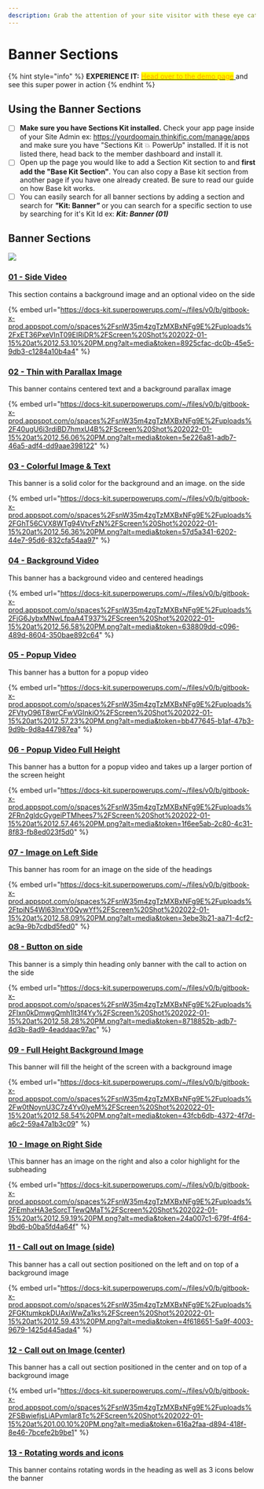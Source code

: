 ```yaml
---
description: Grab the attention of your site visitor with these eye catching banners
---
```


# Banner Sections

{% hint style="info" %}
**EXPERIENCE IT:** [<mark style="color:orange;">Head over to the demo page</mark> ](https://powerupkit.thinkific.com/pages/banners)and see this super power in action
{% endhint %}

## Using the Banner Sections

* [ ] **Make sure you have Sections Kit installed.** Check your app page inside of your Site Admin ex: https://yourdoomain.thinkific.com/manage/apps and make sure you have "Sections Kit 💥 PowerUp" installed. If it is not listed there, head back to the member dashboard and install it.
* [ ] Open up the page you would like to add a Section Kit section to and **first add the "Base Kit Section"**. You can also copy a Base kit section from another page if you have one already created. Be sure to read our guide on how Base kit works.
* [ ] You can easily search for all banner sections by adding a section and search for _**"**_**Kit: Banner**_**"**_ or you can search for a specific section to use by searching for it's Kit Id ex: _**Kit: Banner (01)**_

## Banner Sections

![](https://docs-kit.superpowerups.com/\~/files/v0/b/gitbook-x-prod.appspot.com/o/spaces%2FsnW35m4zgTzMXBxNFg9E%2Fuploads%2FYOTXhb0rwalCxxHbmMOB%2FScreen%20Shot%202022-01-15%20at%2012.52.32%20PM.png?alt=media\&token=336dc610-28a2-4e7b-9e02-45a4e93028a2)

### [01 - Side Video](01-side-video.md)

This section contains a background image and an optional video on the side

{% embed url="https://docs-kit.superpowerups.com/~/files/v0/b/gitbook-x-prod.appspot.com/o/spaces%2FsnW35m4zgTzMXBxNFg9E%2Fuploads%2FxET36PxeVInT09EIRiDR%2FScreen%20Shot%202022-01-15%20at%2012.53.10%20PM.png?alt=media&token=8925cfac-dc0b-45e5-9db3-c1284a10b4a4" %}

### [02 - Thin with Parallax Image ](https://docs-kit.superpowerups.com/kit-powerups/sections-kit/banner-sections/02-thin-with-parallax-image)

This banner contains centered text and a background parallax image

{% embed url="https://docs-kit.superpowerups.com/~/files/v0/b/gitbook-x-prod.appspot.com/o/spaces%2FsnW35m4zgTzMXBxNFg9E%2Fuploads%2F40ugU6i3rdiBD7hmxU4B%2FScreen%20Shot%202022-01-15%20at%2012.56.06%20PM.png?alt=media&token=5e226a81-adb7-46a5-adf4-dd9aae398122" %}

### [03 - Colorful Image & Text ](https://docs-kit.superpowerups.com/kit-powerups/sections-kit/banner-sections/03-colorful-image-and-text)

This banner is a solid color for the background and an image. on the side

{% embed url="https://docs-kit.superpowerups.com/~/files/v0/b/gitbook-x-prod.appspot.com/o/spaces%2FsnW35m4zgTzMXBxNFg9E%2Fuploads%2FGhT56CVX8WTg94VtvFzN%2FScreen%20Shot%202022-01-15%20at%2012.56.36%20PM.png?alt=media&token=57d5a341-6202-44e7-95d6-832cfa54aa97" %}

### [04 - Background Video ](04-background-video.md)

This banner has a background video and centered headings

{% embed url="https://docs-kit.superpowerups.com/~/files/v0/b/gitbook-x-prod.appspot.com/o/spaces%2FsnW35m4zgTzMXBxNFg9E%2Fuploads%2FjG6JybxMNwLfpaA4T937%2FScreen%20Shot%202022-01-15%20at%2012.56.58%20PM.png?alt=media&token=638809dd-c096-489d-8604-350bae892c64" %}

### [05 - Popup Video ](05-popup-video.md)

This banner has a button for a popup video

{% embed url="https://docs-kit.superpowerups.com/~/files/v0/b/gitbook-x-prod.appspot.com/o/spaces%2FsnW35m4zgTzMXBxNFg9E%2Fuploads%2FVtyO96T8wrCFwVGInkiO%2FScreen%20Shot%202022-01-15%20at%2012.57.23%20PM.png?alt=media&token=bb477645-b1af-47b3-9d9b-9d8a447987ea" %}

### [06 - Popup Video Full Height ](06-popup-video-full-height.md)

This banner has a button for a popup video and takes up a larger portion of the screen height

{% embed url="https://docs-kit.superpowerups.com/~/files/v0/b/gitbook-x-prod.appspot.com/o/spaces%2FsnW35m4zgTzMXBxNFg9E%2Fuploads%2FRn2gldcGygeiPTMhees7%2FScreen%20Shot%202022-01-15%20at%2012.57.46%20PM.png?alt=media&token=1f6ee5ab-2c80-4c31-8f83-fb8ed023f5d0" %}

### [07 - Image on Left Side](07-image-on-left-side.md)&#x20;

This banner has room for an image on the side of the headings

{% embed url="https://docs-kit.superpowerups.com/~/files/v0/b/gitbook-x-prod.appspot.com/o/spaces%2FsnW35m4zgTzMXBxNFg9E%2Fuploads%2FtpiN54Wl63lnxY0QywYf%2FScreen%20Shot%202022-01-15%20at%2012.58.09%20PM.png?alt=media&token=3ebe3b21-aa71-4cf2-ac9a-9b7cdbd5fed0" %}

### [08 - Button on side](08-button-on-side.md)&#x20;

This banner is a simply thin heading only banner with the call to action on the side

{% embed url="https://docs-kit.superpowerups.com/~/files/v0/b/gitbook-x-prod.appspot.com/o/spaces%2FsnW35m4zgTzMXBxNFg9E%2Fuploads%2Flxn0kDmwgQmh1lt3f4Yy%2FScreen%20Shot%202022-01-15%20at%2012.58.28%20PM.png?alt=media&token=8718852b-adb7-4d3b-8ad9-4eaddaac97ac" %}

### [09 - Full Height Background Image ](09-full-height-background-image.md)

This banner will fill the height of the screen with a background image

{% embed url="https://docs-kit.superpowerups.com/~/files/v0/b/gitbook-x-prod.appspot.com/o/spaces%2FsnW35m4zgTzMXBxNFg9E%2Fuploads%2Fw0tNoynU3C7z4Yv0lyeM%2FScreen%20Shot%202022-01-15%20at%2012.58.54%20PM.png?alt=media&token=43fcb6db-4372-4f7d-a6c2-59a47a1b3c09" %}

### [10 - Image on Right Side ](10-image-on-right-side.md)

\This banner has an image on the right and also a color highlight for the subheading

{% embed url="https://docs-kit.superpowerups.com/~/files/v0/b/gitbook-x-prod.appspot.com/o/spaces%2FsnW35m4zgTzMXBxNFg9E%2Fuploads%2FEmhxHA3eSorcTTewQMaT%2FScreen%20Shot%202022-01-15%20at%2012.59.19%20PM.png?alt=media&token=24a007c1-679f-4f64-9bd6-b0ba5fd4a64f" %}

### [11 - Call out on Image (side) ](11-call-out-on-image-side.md)

This banner has a call out section positioned on the left and on top of a background image

{% embed url="https://docs-kit.superpowerups.com/~/files/v0/b/gitbook-x-prod.appspot.com/o/spaces%2FsnW35m4zgTzMXBxNFg9E%2Fuploads%2FGKtumkpkDUAxiWwZa1ks%2FScreen%20Shot%202022-01-15%20at%2012.59.43%20PM.png?alt=media&token=4f618651-5a9f-4003-9679-1425d445ada4" %}

### [12 - Call out on Image (center) ](12-call-out-on-image-center.md)

This banner has a call out section positioned in the center and on top of a background image

{% embed url="https://docs-kit.superpowerups.com/~/files/v0/b/gitbook-x-prod.appspot.com/o/spaces%2FsnW35m4zgTzMXBxNFg9E%2Fuploads%2FSBwiefjsLiAPvmIar8Tc%2FScreen%20Shot%202022-01-15%20at%201.00.10%20PM.png?alt=media&token=616a2faa-d894-418f-8e46-7bcefe2b9be1" %}

### [13 - Rotating words and icons ](13-rotating-words-and-icons.md)

This banner contains rotating words in the heading as well as 3 icons below the banner
